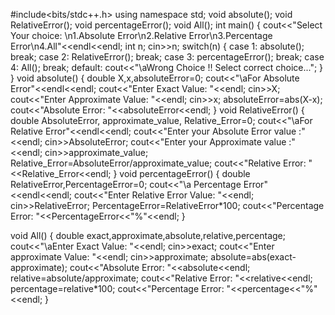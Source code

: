 #include<bits/stdc++.h>
using namespace std;
void absolute();
void RelativeError();
void percentageError();
void All();
int main()
{
    cout<<"Select Your choice: \n1.Absolute Error\n2.Relative Error\n3.Percentage Error\n4.All"<<endl<<endl;
    int n;
    cin>>n;
    switch(n)
    {
    case 1:
        absolute();
        break;
    case 2:
        RelativeError();
        break;
    case 3:
        percentageError();
        break;
    case 4:
        All();
        break;
    default:
        cout<<"\aWrong Choice !! Select correct choice...";
    }
}
void absolute()
{
    double X,x,absoluteError=0;
    cout<<"\aFor Absolute Error"<<endl<<endl;
    cout<<"Enter Exact Value: "<<endl;
    cin>>X;
    cout<<"Enter Approximate Value: "<<endl;
    cin>>x;
    absoluteError=abs(X-x);
    cout<<"Absolute Error: "<<absoluteError<<endl;
}
void RelativeError()
{
    double AbsoluteError, approximate_value, Relative_Error=0;
    cout<<"\aFor Relative Error"<<endl<<endl;
    cout<<"Enter your Absolute Error value :"<<endl;
    cin>>AbsoluteError;
    cout<<"Enter your Approximate value :"<<endl;
    cin>>approximate_value;
    Relative_Error=AbsoluteError/approximate_value;
    cout<<"Relative Error: "<<Relative_Error<<endl;
}
void percentageError()
{
    double RelativeError,PercentageError=0;
    cout<<"\a Percentage Error"<<endl<<endl;
    cout<<"Enter Relative Error Value: "<<endl;
    cin>>RelativeError;
    PercentageError=RelativeError*100;
    cout<<"Percentage Error: "<<PercentageError<<"%"<<endl;
}

void All()
{
   double exact,approximate,absolute,relative,percentage;
   cout<<"\aEnter Exact Value: "<<endl;
   cin>>exact;
   cout<<"Enter approximate Value: "<<endl;
   cin>>approximate;
   absolute=abs(exact-approximate);
   cout<<"Absolute Error: "<<absolute<<endl;
   relative=absolute/approximate;
   cout<<"Relative Error: "<<relative<<endl;
   percentage=relative*100;
   cout<<"Percentage Error: "<<percentage<<"%"<<endl;
}
